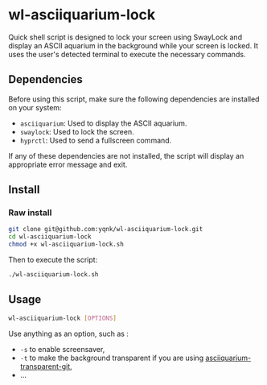 # wl-asciiquarium-lock
Quick shell script is designed to lock your screen using SwayLock and display an ASCII aquarium in the background while your screen is locked. It uses the user's detected terminal to execute the necessary commands.

## Dependencies

Before using this script, make sure the following dependencies are installed on your system:

- `asciiquarium`: Used to display the ASCII aquarium.
- `swaylock`: Used to lock the screen.
- `hyprctl`: Used to send a fullscreen command.

If any of these dependencies are not installed, the script will display an appropriate error message and exit.

## Install

### Raw install

```bash
git clone git@github.com:yqnk/wl-asciiquarium-lock.git
cd wl-asciiquarium-lock
chmod +x wl-asciiquarium-lock.sh
```
Then to execute the script:
```bash
./wl-asciiquarium-lock.sh
```

## Usage

```bash
wl-asciiquarium-lock [OPTIONS]
```

Use anything as an option, such as :
- `-s` to enable screensaver,
- `-t` to make the background transparent if you are using [asciiquarium-transparent-git](https://aur.archlinux.org/packages/asciiquarium-transparent-git),
- ...
